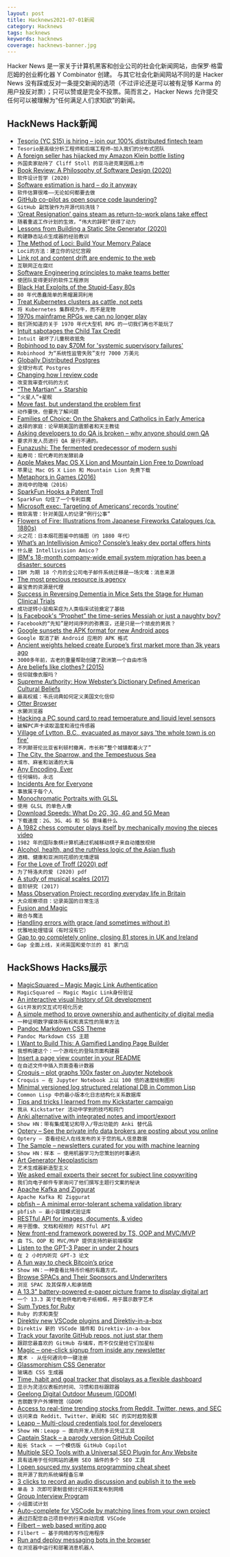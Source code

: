 ```yaml
---
layout: post
title: Hacknews2021-07-01新闻
category: Hacknews
tags: hacknews
keywords: hacknews
coverage: hacknews-banner.jpg
---
```


Hacker News 是一家关于计算机黑客和创业公司的社会化新闻网站，由保罗·格雷厄姆的创业孵化器 Y Combinator 创建。
与其它社会化新闻网站不同的是 Hacker News 没有踩或反对一条提交新闻的选项（不过评论还是可以被有足够 Karma 的用户投反对票）；只可以赞或是完全不投票。简而言之，Hacker News 允许提交任何可以被理解为“任何满足人们求知欲”的新闻。

## HackNews Hack新闻


- [Tesorio (YC S15) is hiring – join our 100% distributed fintech team](https://www.tesorio.com/careers#job-openings)
- `Tesorio是高级分析工程师和后端工程师–加入我们的分布式团队`
- [A foreign seller has hijacked my Amazon Klein bottle listing](https://kleinbottle.com/#AMAZON%20BRAND%20HIJACKING)
- `外国卖家劫持了 Cliff Stoll 的亚马逊克莱因瓶上市`
- [Book Review: A Philosophy of Software Design (2020)](https://johz.bearblog.dev/book-review-philosophy-software-design/)
- `软件设计哲学 (2020)`
- [Software estimation is hard – do it anyway](https://jacobian.org/2021/may/20/estimation/)
- `软件估算很难——无论如何都要去做`
- [GitHub co-pilot as open source code laundering?](https://twitter.com/eevee/status/1410037309848752128)
- `GitHub 副驾驶作为开源代码洗钱？`
- [‘Great Resignation’ gains steam as return-to-work plans take effect](https://www.cnbc.com/2021/06/29/more-people-plan-to-quit-as-return-to-work-plans-go-into-effect-.html)
- `随着重返工作计划的生效，“伟大的辞职”获得了动力`
- [Lessons from Building a Static Site Generator (2020)](https://nicholasreese.com/lessons-from-building-a-static-site-generator/)
- `构建静态站点生成器的经验教训`
- [The Method of Loci: Build Your Memory Palace](https://fs.blog/2021/06/memory-palace/)
- `Loci的方法：建立你的记忆宫殿`
- [Link rot and content drift are endemic to the web](https://www.theatlantic.com/technology/archive/2021/06/the-internet-is-a-collective-hallucination/619320/)
- `互联网正在腐烂`
- [Software Engineering principles to make teams better](https://principles.dev/)
- `使团队变得更好的软件工程原则`
- [Black Hat Exploits of the Stupid-Easy 80s](https://madned.substack.com/p/black-hat-exploits-of-the-stupid)
- `80 年代愚蠢简单的黑帽漏洞利用`
- [Treat Kubernetes clusters as cattle, not pets](https://zitadel.ch/blog/treat-clusters-as-cattle/)
- `将 Kubernetes 集群视为牛，而不是宠物`
- [1970s mainframe RPGs we can no longer play](http://crpgaddict.blogspot.com/2021/06/brief-everything-we-know-about-1970s.html)
- `我们所知道的关于 1970 年代大型机 RPG 的一切我们再也不能玩了`
- [Intuit sabotages the Child Tax Credit](https://pluralistic.net/2021/06/29/three-times-is-enemy-action/#ctc)
- `Intuit 破坏了儿童税收抵免`
- [Robinhood to pay $70M for 'systemic supervisory failures'](https://www.reuters.com/technology/broker-robinhood-pay-70-mln-systemic-supervisory-failures-2021-06-30/)
- `Robinhood 为“系统性监管失败”支付 7000 万美元`
- [Globally Distributed Postgres](https://fly.io/blog/globally-distributed-postgres/)
- `全球分布式 Postgres`
- [Changing how I review code](https://itnext.io/im-changing-how-i-review-code-dbf212507e5f)
- `改变我审查代码的方式`
- [“The Martian” + Starship](https://caseyhandmer.wordpress.com/2021/04/09/the-martian-starship/)
- `“火星人”+星舰`
- [Move fast, but understand the problem first](https://jacobobryant.com/blog/understand/)
- `动作要快，但要先了解问题`
- [Families of Choice: On the Shakers and Catholics in Early America](https://www.laphamsquarterly.org/roundtable/families-choice)
- `选择的家庭：论早期美国的震颤者和天主教徒`
- [Asking developers to do QA is broken – why anyone should own QA](https://www.rainforestqa.com/blog/accessible-quality)
- `要求开发人员进行 QA 是行不通的。`
- [Funazushi: The fermented predecessor of modern sushi](https://www.bbc.com/travel/article/20210616-funazushi-the-fermented-predecessor-of-modern-sushi?utm_source=bengtan&utm_medium=email)
- `船寿司：现代寿司的发酵前身`
- [Apple Makes Mac OS X Lion and Mountain Lion Free to Download](https://www.macrumors.com/2021/06/30/os-x-lion-mountain-lion-free-to-download/)
- `苹果让 Mac OS X Lion 和 Mountain Lion 免费下载`
- [Metaphors in Games (2016)](https://medium.com/@fserb/metaphors-in-games-21ee033ad260)
- `游戏中的隐喻（2016）`
- [SparkFun Hooks a Patent Troll](https://www.sparkfun.com/news/3917)
- `SparkFun 勾住了一个专利巨魔`
- [Microsoft exec: Targeting of Americans’ records ‘routine’](https://www.seattletimes.com/business/federal-targeting-of-americans-records-is-routine-microsoft-exec-testifies/)
- `微软高管：针对美国人的记录“例行公事”`
- [Flowers of Fire: Illustrations from Japanese Fireworks Catalogues (ca. 1880s)](https://publicdomainreview.org/collection/japanese-fireworks-catalogues)
- `火之花：日本烟花图鉴中的插图（约 1880 年代）`
- [What’s an Intellivision Amico? Console’s leaky dev portal offers hints](https://arstechnica.com/gaming/2021/06/what-the-hecks-an-intellivision-amico-consoles-leaky-dev-portal-offers-hints/)
- `什么是 Intellivision Amico？`
- [IBM's 18-month company-wide email system migration has been a disaster: sources](https://www.theregister.com/2021/06/30/ibm_email_outage/)
- `IBM 为期 18 个月的全公司电子邮件系统迁移是一场灾难：消息来源`
- [The most precious resource is agency](https://simonsarris.substack.com/p/the-most-precious-resource-is-agency)
- `最宝贵的资源是代理`
- [Success in Reversing Dementia in Mice Sets the Stage for Human Clinical Trials](https://www.tohoku.ac.jp/en/press/eversing_dementia_stage_set_for_human_clinical_trials.html)
- `成功逆转小鼠痴呆症为人类临床试验奠定了基础`
- [Is Facebook's “Prophet” the time-series Messiah or just a naughty boy?](https://www.microprediction.com/blog/prophet)
- `Facebook的“先知”是时间序列的弥赛亚，还是只是一个顽皮的男孩？`
- [Google sunsets the APK format for new Android apps](https://www.androidauthority.com/android-apks-sunset-1636829/)
- `Google 取消了新 Android 应用的 APK 格式`
- [Ancient weights helped create Europe’s first market more than 3k years ago](https://www.sciencemag.org/news/2021/06/these-ancient-weights-helped-create-europe-s-first-free-market-more-3000-years-ago)
- `3000多年前，古老的重量帮助创建了欧洲第一个自由市场`
- [Are beliefs like clothes? (2015)](http://mason.gmu.edu/~rhanson/belieflikeclothes.html)
- `信仰就像衣服吗？`
- [Supreme Authority: How Webster’s Dictionary Defined American Cultural Beliefs](https://www.bookforum.com/culture/how-merriam-webster-s-dictionary-defined-american-cultural-beliefs-24536)
- `最高权威：韦氏词典如何定义美国文化信仰`
- [Otter Browser](https://otter-browser.org)
- `水獭浏览器`
- [Hacking a PC sound card to read temperature and liquid level sensors](https://nagimov.me/post/measure-with-music-how-to-read-analog-sensors-using-a-pc-sound-card/)
- `破解PC声卡读取温度和液位传感器`
- [Village of Lytton, B.C., evacuated as mayor says 'the whole town is on fire'](https://www.cbc.ca/news/canada/british-columbia/bc-wildfires-june-30-2021-1.6085919)
- `不列颠哥伦比亚省利顿村撤离，市长称“整个城镇都着火了”`
- [The City, the Sparrow, and the Tempestuous Sea](https://www.hakaimagazine.com/features/the-city-the-sparrow-and-the-tempestuous-sea/)
- `城市、麻雀和汹涌的大海`
- [Any Encoding, Ever](https://thephd.dev/any-encoding-ever-ztd-text-unicode-cpp)
- `任何编码，永远`
- [Incidents Are for Everyone](https://incident.io/blog/incidents-are-for-everyone)
- `事故属于每个人`
- [Monochromatic Portraits with GLSL](https://rosenzweig.io/blog/monotone-portraits-with-glsl.html)
- `使用 GLSL 的单色人像`
- [Download Speeds: What Do 2G, 3G, 4G and 5G Mean](https://kenstechtips.com/index.php/download-speeds-2g-3g-and-4g-actual-meaning)
- `下载速度：2G、3G、4G 和 5G 意味着什么`
- [A 1982 chess computer plays itself by mechanically moving the pieces video](https://www.youtube.com/watch?v=UxLd_wiGMA4)
- `1982 年的国际象棋计算机通过机械移动棋子来自动播放视频`
- [Alcohol, health, and the ruthless logic of the Asian flush](https://dynomight.net/alcohol/)
- `酒精、健康和亚洲同花顺的无情逻辑`
- [For the Love of Troff (2020) pdf](http://www.schemamania.org/troff/for-the-love-of-troff.pdf)
- `为了特洛夫的爱 (2020) pdf`
- [A study of musical scales (2017)](https://ianring.com/musictheory/scales/)
- `音阶研究 (2017)`
- [Mass Observation Project: recording everyday life in Britain](http://www.massobs.org.uk/about/mass-observation-project)
- `大众观察项目：记录英国的日常生活`
- [Fusion and Magic](https://www.laphamsquarterly.org/technology/fusion-magic)
- `融合与魔法`
- [Handling errors with grace (and sometimes without it)](https://chelseatroy.com/2021/05/03/how-can-i-handle-errors-gracefully/)
- `优雅地处理错误（有时没有它）`
- [Gap to go completely online, closing 81 stores in UK and Ireland](https://www.bbc.co.uk/news/business-57670737)
- `Gap 全面上线，关闭英国和爱尔兰的 81 家门店`


## HackShows Hacks展示

- [ MagicSquared – Magic Magic Link Authentication](https://magicsquared.net/)
- `MagicSquared – Magic Magic Link身份验证`
- [ An interactive visual history of Git development](https://git-history.jpalmer.dev/)
- `Git开发的交互式可视化历史`
- [ A simple method to prove ownership and authenticity of digital media](https://github.com/pushpendre/flagplant)
- `一种证明数字媒体所有权和真实性的简单方法`
- [ Pandoc Markdown CSS Theme](https://jez.io/pandoc-markdown-css-theme/)
- `Pandoc Markdown CSS 主题`
- [ I Want to Build This: A Gamified Landing Page Builder](http://iwanttobuildthis.com/)
- `我想构建这个：一个游戏化的登陆页面构建器`
- [ Insert a page view counter in your README](https://github.com/victorqribeiro/imageCounter)
- `在自述文件中插入页面查看计数器`
- [ Croquis – plot graphs 100x faster on Jupyter Notebook](https://github.com/yongjik/croquis)
- `Croquis – 在 Jupyter Notebook 上以 100 倍的速度绘制图形`
- [ Minimal versioned log structured relational DB in Common Lisp](https://github.com/codr7/whirlog)
- `Common Lisp 中的最小版本化日志结构化关系数据库`
- [ Tips and tricks I learned from my Kickstarter campaign](https://anchor.fm/wannabentrepreneur/episodes/49---Tips-and-tricks-for-a-successful-Kickstarter-campaign-e12o20i)
- `我从 Kickstarter 活动中学到的技巧和窍门`
- [ Anki alternative with integrated notes and import/export](https://get21stnight.com/)
- `Show HN：带有集成笔记和导入/导出功能的 Anki 替代品`
- [ Optery – See the private info data brokers are posting about you online](https://www.optery.com/introducing-optery-remove-yourself-from-150-people-search-sites-like-truthfinder-mylife-radaris-socialcatfish-spokeo-whitepages/)
- `Optery – 查看经纪人在线发布的关于您的私人信息数据`
- [ The Sample – newsletters curated for you with machine learning](https://sample.findka.com/?ref=showhn)
- `Show HN：样本 – 使用机器学习为您策划的时事通讯`
- [ Art Generator Neoplasticism](https://github.com/andronov04/mondrian-art)
- `艺术生成器新造型主义`
- [ We asked email experts their secret for subject line copywriting](https://www.mailmodo.com/ebook/subject-line/)
- `我们向电子邮件专家询问了他们撰写主题行文案的秘诀`
- [ Apache Kafka and Ziggurat](http://hariomgaur.in/2021/06/06/consume-from-kafka.html)
- `Apache Kafka 和 Ziggurat`
- [ pbfish – A minimal error-tolerant schema validation library](https://github.com/ouromoros/pbfish)
- `pbfish – 最小容错模式验证库`
- [ RESTful API for images, documents, & video](https://massless.io/media-api/)
- `用于图像、文档和视频的 RESTful API`
- [ New front-end framework powered by TS, OOP and MVC/MVP](https://github.com/alexeyoganezov/oldskull)
- `由 TS、OOP 和 MVC/MVP 提供支持的新前端框架`
- [ Listen to the GPT-3 Paper in under 2 hours](https://www.winterdelta.com/language-models-are-few-shot-learners)
- `在 2 小时内听完 GPT-3 论文`
- [ A fun way to check Bitcoin’s price](https://bitcointemp.com)
- `Show HN：一种查看比特币价格的有趣方式。`
- [ Browse SPACs and Their Sponsors and Underwriters](https://embarc.com/capital/spac)
- `浏览 SPAC 及其保荐人和承销商`
- [ A 13.3" battery-powered e-paper picture frame to display digital art](https://blog.framelabs.eu/evolution/)
- `一个 13.3 英寸电池供电的电子纸相框，用于展示数字艺术`
- [ Sum Types for Ruby](https://github.com/nahiluhmot/sums_up)
- `Ruby 的求和类型`
- [ Direktiv new VSCode plugins and Direktiv-in-a-box](https://blog.direktiv.io/direktiv-new-dev-environment-vscode-plugin-ab047b7a8266)
- `Direktiv 新的 VSCode 插件和 Direktiv-in-a-box`
- [ Track your favorite GitHub repos, not just star them](https://www.trackawesomelist.com)
- `跟踪您最喜欢的 GitHub 存储库，而不仅仅是给它们加星标`
- [ Magic – one-click signup from inside any newsletter](https://sparkloop.app/magic)
- `魔术 - 从任何通讯中一键注册`
- [ Glassmorphism CSS Generator](https://ui.glass/generator/)
- `玻璃态 CSS 生成器`
- [ Time, habit and goal tracker that displays as a flexible dashboard](https://getkairo.com/tracker)
- `显示为灵活仪表板的时间、习惯和目标跟踪器`
- [ Geelong Digital Outdoor Museum (GDOM)](https://gdom.mindlab.cloud)
- `吉朗数字户外博物馆（GDOM）`
- [ Access to real-time trending stocks from Reddit, Twitter, news, and SEC](https://quantale.io)
- `访问来自 Reddit、Twitter、新闻和 SEC 的实时趋势股票`
- [ Leapp – Multi-cloud credentials tool for developers](https://www.leapp.cloud/)
- `Show HN：Leapp – 面向开发人员的多云凭证工具`
- [ Captain Stack – a parody version GitHub Copilot](https://github.com/hieunc229/copilot-clone)
- `船长 Stack – 一个模仿版 GitHub Copilot`
- [ Multiple SEO Tools with a Universal SEO Plugin for Any Website](https://www.searchramen.com)
- `具有适用于任何网站的通用 SEO 插件的多个 SEO 工具`
- [ I open sourced my systems programming cheat sheet](https://github.com/jstrieb/systems-programming-cheat-sheet)
- `我开源了我的系统编程备忘单`
- [ 3 clicks to record an audio discussion and publish it to the web](https://racket.com)
- `单击 3 次即可录制音频讨论并将其发布到网络`
- [ Group Interview Program](item?id=27693101)
- `小组面试计划`
- [ Auto-complete for VSCode by matching lines from your own project](https://marketplace.visualstudio.com/items?itemName=geometricapplications.reline)
- `通过匹配您自己项目中的行来自动完成 VSCode`
- [ Filbert – web based writing app](https://filbert.xyz)
- `Filbert – 基于网络的写作应用程序`
- [ Run and deploy messaging bots in the browser](https://functions.papercups.io/)
- `在浏览器中运行和部署消息机器人`

